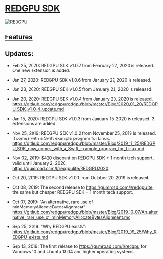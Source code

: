 # [REDGPU SDK](https://gumroad.com/redgpu)

![REDGPU](https://raw.github.com/redgpu/redgpu/master/redgpu.png)

## [Features](https://github.com/redgpu/redgpu/blob/master/Features.md)

## Updates:

* Feb 25, 2020: REDGPU SDK v1.0.7 from February 22, 2020 is released. One new extension is added.

* Jan 27, 2020: REDGPU SDK v1.0.6 from January 27, 2020 is released.

* Jan 23, 2020: REDGPU SDK v1.0.5 from January 23, 2020 is released.

* Jan 20, 2020: REDGPU SDK v1.0.4 from January 20, 2020 is released. https://github.com/redgpu/redgpu/blob/master/Blog/2020_01_20/REDGPU_SDK_v1_0_4_update.md

* Jan 15, 2020: REDGPU SDK v1.0.3 from January 15, 2020 is released. 3 extensions are added.

* Nov 25, 2019: REDGPU SDK v1.0.2 from November 25, 2019 is released. It comes with a Swift example program for Linux: https://github.com/redgpu/redgpu/blob/master/Blog/2019_11_25/REDGPU_SDK_now_comes_with_a_Swift_example_program_for_Linux.md

* Nov 02, 2019: $420 discount on REDGPU SDK + 1 month tech support, valid until January 2, 2020: https://gumroad.com/l/redgpulite/REDGPU2020

* Oct 20, 2019: REDGPU SDK v1.0.1 from October 20, 2019 is released.

* Oct 08, 2019: The second release to https://gumroad.com/l/redgpulite, the same but cheaper REDGPU SDK + 1 month tech support.

* Oct 07, 2019: "An alternative, rare use of minMemoryAllocateBytesAlignment": https://github.com/redgpu/redgpu/blob/master/Blog/2019_10_07/An_alternative_rare_use_of_minMemoryAllocateBytesAlignment.md

* Sep 25, 2019: "Why REDGPU exists": https://github.com/redgpu/redgpu/blob/master/Blog/2019_09_25/Why_REDGPU_exists.md

* Sep 13, 2019: The first release to https://gumroad.com/l/redgpu for Windows 10 and Ubuntu 18.04 and higher operating systems.
